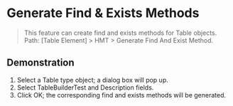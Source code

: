 # Generate Find & Exists Methods

> This feature can create find and exists methods for Table objects. Path: [Table Element] > HMT > Generate Find And Exist Method.

## Demonstration

1. Select a Table type object; a dialog box will pop up.
2. Select TableBuilderTest and Description fields.
3. Click OK; the corresponding find and exists methods will be generated.